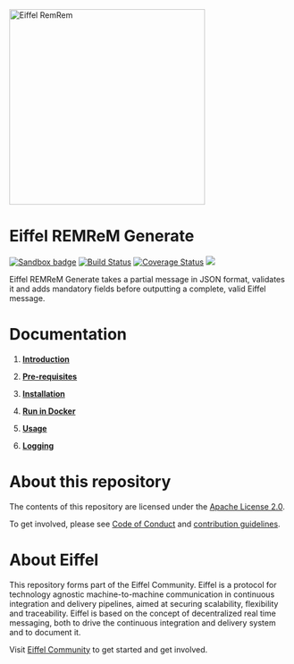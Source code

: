 <!---
   Copyright 2018 Ericsson AB.
   For a full list of individual contributors, please see the commit history.

   Licensed under the Apache License, Version 2.0 (the "License");
   you may not use this file except in compliance with the License.
   You may obtain a copy of the License at

       http://www.apache.org/licenses/LICENSE-2.0

   Unless required by applicable law or agreed to in writing, software
   distributed under the License is distributed on an "AS IS" BASIS,
   WITHOUT WARRANTIES OR CONDITIONS OF ANY KIND, either express or implied.
   See the License for the specific language governing permissions and
   limitations under the License.
--->

<img src="./images/logo.png" alt="Eiffel RemRem" width="350"/>

# Eiffel REMReM Generate

[![Sandbox badge](https://img.shields.io/badge/Stage-Sandbox-yellow)](https://github.com/eiffel-community/community/blob/master/PROJECT_LIFECYCLE.md#stage-sandbox)
[![Build Status](https://travis-ci.org/eiffel-community/eiffel-remrem-generate.svg?branch=master)](https://travis-ci.org/eiffel-community/eiffel-remrem-generate)
[![Coverage Status](https://coveralls.io/repos/github/eiffel-community/eiffel-remrem-generate/badge.svg?branch=master)](https://coveralls.io/github/eiffel-community/eiffel-remrem-generate?branch=master)
[![](https://jitpack.io/v/eiffel-community/eiffel-remrem-generate.svg)](https://jitpack.io/#eiffel-community/eiffel-remrem-generate)

Eiffel REMReM Generate takes a partial message in JSON format, validates it and adds mandatory fields before outputting a complete, valid Eiffel message.

# Documentation

1. [**Introduction**](wiki/markdown/index.md)

2. [**Pre-requisites**](wiki/markdown/index.md#Pre-requisites)

3. [**Installation**](wiki/markdown/installation.md)

4. [**Run in Docker**](wiki/markdown/docker.md)

5. [**Usage**](wiki/markdown/usage.md)

6. [**Logging**](wiki/markdown/logging.md)

# About this repository
The contents of this repository are licensed under the [Apache License 2.0](./LICENSE).

To get involved, please see [Code of Conduct](https://github.com/eiffel-community/.github/blob/master/CODE_OF_CONDUCT.md) and [contribution guidelines](https://github.com/eiffel-community/.github/blob/master/CONTRIBUTING.md).

# About Eiffel
This repository forms part of the Eiffel Community. Eiffel is a protocol for technology agnostic machine-to-machine communication in continuous integration and delivery pipelines, aimed at securing scalability, flexibility and traceability. Eiffel is based on the concept of decentralized real time messaging, both to drive the continuous integration and delivery system and to document it.

Visit [Eiffel Community](https://eiffel-community.github.io) to get started and get involved.
